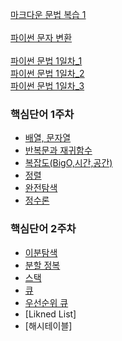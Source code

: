 [마크다운 문법 복습 1](reviews/markdown1.md)
<br><br>
[파이썬 문자 변환](reviews/function_word/python_type.md)
<br><br>
[파이썬 문법 1일차_1](reviews/python_firstday1.md)
<br>
[파이썬 문법 1일차_2](reviews/python_firstday2.md)
<br>
[파이썬 문법 1일차_3](reviews/python_firstday3.md)


### 핵심단어 1주차
- [배열, 문자열](reviews/week1_word/word1.md)
- [반복문과 재귀함수](reviews/week1_word/word2.md)
- [복잡도(BigO,시간,공간)](reviews/week1_word/word3.md)
- [정렬](reviews/week1_word/word4.md)
- [완전탐색](reviews/week1_word/word5.md)
- [정수론](reviews/week1_word/word6.md)

### 핵심단어 2주차
- [이분탐색](reviews/week_2word/binary_search.md)
- [분할 정복](learn/TIL_0719.md#분할-정복)
- [스택](reviews/week1_word/word_stack.md#스택-stack)
- [큐](reviews/week1_word/word_stack.md#큐-queue)
- [우선순위 큐](reviews/week_2word/priority_queue.md)
- [Likned List]
- [해시테이블]